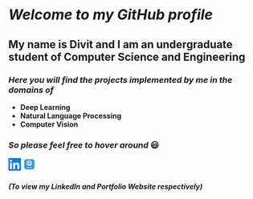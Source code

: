 
# ***Welcome to my GitHub profile***

## **My name is Divit and I am an undergraduate student of Computer Science and Engineering**

### *Here you will find the projects implemented by me in the domains of*
* **Deep Learning**
* **Natural Language Processing**
* **Computer Vision**

### *So please feel free to hover around* :smiley:
[![My LinkedIn Icon](https://github.com/Divit100/Divit100.github.io/blob/master/Images/linkedIn%20logo.png)](https://www.linkedin.com/in/divit-raina-8722a9198/)   [![My Website Icon](https://github.com/Divit100/Divit100.github.io/blob/master/Images/website%20final.png)](https://divit100.github.io/) 
#### *(To view my LinkedIn and Portfolio Website respectively)*




